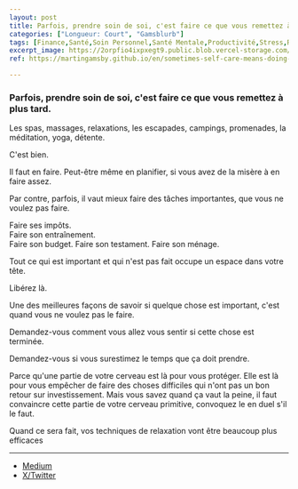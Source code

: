 ```yaml
---
layout: post
title: Parfois, prendre soin de soi, c'est faire ce que vous remettez à plus tard.
categories: ["Longueur: Court", "Gamsblurb"]
tags: [Finance,Santé,Soin Personnel,Santé Mentale,Productivité,Stress,Relaxation,Gamsblurb]
excerpt_image: https://2orpfio4ixpxegt9.public.blob.vercel-storage.com/blogPost/cm0pysw6n0213kz0cru8vdzfd/preview-image-YQ1xYBhkLp7wjEXXgpllN6ATULINRT.jfif
ref: https://martingamsby.github.io/en/sometimes-self-care-means-doing-the-things-youve-been-putting-off

---
```


### **Parfois, prendre soin de soi, c'est faire ce que vous remettez à plus tard.**

Les spas, massages, relaxations, les escapades, campings, promenades, la méditation, yoga, détente.

C'est bien.

Il faut en faire. Peut-être même en planifier, si vous avez de la misère à en faire assez.

Par contre, parfois, il vaut mieux faire des tâches importantes, que vous ne voulez pas faire.

Faire ses impôts.  
Faire son entraînement.  
Faire son budget. Faire son testament. Faire son ménage.

Tout ce qui est important et qui n'est pas fait occupe un espace dans votre tête.

Libérez là.

Une des meilleures façons de savoir si quelque chose est important, c'est quand vous ne voulez pas le faire.

Demandez-vous comment vous allez vous sentir si cette chose est terminée.

Demandez-vous si vous surestimez le temps que ça doit prendre.

Parce qu'une partie de votre cerveau est là pour vous protéger. Elle est là pour vous empêcher de faire des choses difficiles qui n'ont pas un bon retour sur investissement. Mais vous savez quand ça vaut la peine, il faut convaincre cette partie de votre cerveau primitive, convoquez le en duel s'il le faut.

Quand ce sera fait, vos techniques de relaxation vont être beaucoup plus efficaces

---

- [Medium](https://medium.com/@martin.gamsby/parfois-prendre-soin-de-soi-cest-faire-ce-que-vous-remettez-%C3%A0-plus-tard-c5654a7c889f)
- [X/Twitter](https://x.com/MartinGamsby/status/1831848434325975124)

